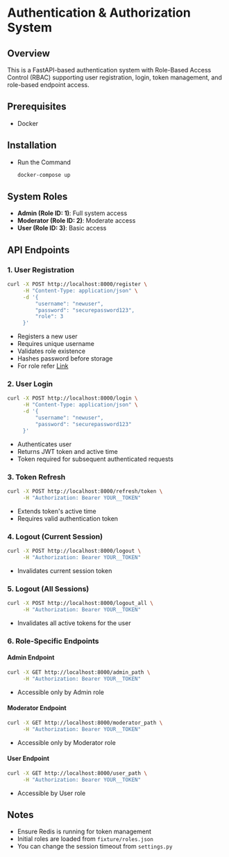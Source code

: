 # Authentication & Authorization System

## Overview
This is a FastAPI-based authentication system with Role-Based Access Control (RBAC) supporting user registration, login, token management, and role-based endpoint access.

## Prerequisites
- Docker

## Installation
- Run the Command
    ```bash
    docker-compose up
    ```

## System Roles
- **Admin (Role ID: 1)**: Full system access
- **Moderator (Role ID: 2)**: Moderate access
- **User (Role ID: 3)**: Basic access

## API Endpoints

### 1. User Registration
```bash
curl -X POST http://localhost:8000/register \
     -H "Content-Type: application/json" \
     -d '{
         "username": "newuser",
         "password": "securepassword123",
         "role": 3
     }'
```
- Registers a new user
- Requires unique username
- Validates role existence
- Hashes password before storage
- For role refer [Link](#System-Roles)

### 2. User Login
```bash
curl -X POST http://localhost:8000/login \
     -H "Content-Type: application/json" \
     -d '{
         "username": "newuser",
         "password": "securepassword123"
     }'
```
- Authenticates user
- Returns JWT token and active time
- Token required for subsequent authenticated requests

### 3. Token Refresh
```bash
curl -X POST http://localhost:8000/refresh/token \
     -H "Authorization: Bearer YOUR__TOKEN"
```
- Extends token's active time
- Requires valid authentication token

### 4. Logout (Current Session)
```bash
curl -X POST http://localhost:8000/logout \
     -H "Authorization: Bearer YOUR__TOKEN"
```
- Invalidates current session token

### 5. Logout (All Sessions)
```bash
curl -X POST http://localhost:8000/logout_all \
     -H "Authorization: Bearer YOUR__TOKEN"
```
- Invalidates all active tokens for the user

### 6. Role-Specific Endpoints

#### Admin Endpoint
```bash
curl -X GET http://localhost:8000/admin_path \
     -H "Authorization: Bearer YOUR__TOKEN"
```
- Accessible only by Admin role

#### Moderator Endpoint
```bash
curl -X GET http://localhost:8000/moderator_path \
     -H "Authorization: Bearer YOUR__TOKEN"
```
- Accessible only by Moderator role

#### User Endpoint
```bash
curl -X GET http://localhost:8000/user_path \
     -H "Authorization: Bearer YOUR__TOKEN"
```
- Accessible by User role

## Notes
- Ensure Redis is running for token management
- Initial roles are loaded from `fixture/roles.json`
- You can change the session timeout from `settings.py`